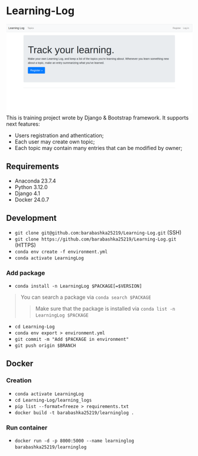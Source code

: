 # Learning-Log
![My_image](images/index.png)
This is training project wrote by Django & Bootstrap framework.
It supports next features:
- Users registration and athentication;
- Each user may create own topic;
- Each topic may contain many entries that can be modified by owner;
## Requirements
- Anaconda 23.7.4
- Python 3.12.0
- Django 4.1
- Docker 24.0.7
## Development 
- `git clone git@github.com:barabashka25219/Learning-Log.git` (SSH)
- `git clone https://github.com/barabashka25219/Learning-Log.git` (HTTPS)
- `conda env create -f environment.yml`
- `conda activate LearningLog`
### Add package 
- `conda install -n LearningLog $PACKAGE[=$VERSION]`
> You can search a package via `conda search $PACKAGE`
>> Make sure that the package is installed via `conda list -n LearningLog $PACKAGE`
- `cd Learning-Log`
- `conda env export > environment.yml`
- `git commit -m "Add $PACKAGE in environment"`
- `git push origin $BRANCH`
## Docker
### Creation
- `conda activate LearningLog`
- `cd Learning-Log/learning_logs`
- `pip list --format=freeze > requirements.txt`
- `docker build -t barabashka25219/learninglog .`
### Run container
- `docker run -d -p 8000:5000 --name learninglog barabashka25219/learninglog`
